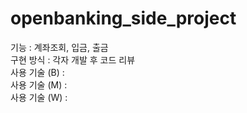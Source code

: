 # openbanking_side_project
기능 : 계좌조회, 입금, 출금 <br>
구현 방식 : 각자 개발 후 코드 리뷰 <br>
사용 기술 (B) : <br>
사용 기술 (M) : <br>
사용 기술 (W) : <br>
